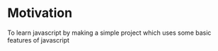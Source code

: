 # Motivation
To learn javascript by making a simple project which uses some basic features of javascript
